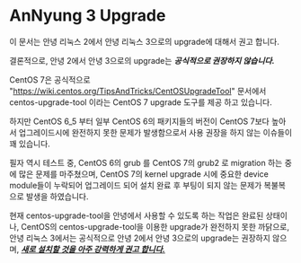 # AnNyung 3 Upgrade

이 문서는 안녕 리눅스 2에서 안녕 리눅스 3으로의 upgrade에 대해서 권고 합니다.

결론적으로, 안녕 2에서 안녕 3으로의 upgrade는 ***공식적으로 권장하지 않습니다.***

CentOS 7은 공식적으로 "https://wiki.centos.org/TipsAndTricks/CentOSUpgradeTool" 문서에서 centos-upgrade-tool 이라는 CentOS 7 upgrade 도구를 제공 하고 있습니다.

하지만 CentOS 6_5 부터 일부 CentOS 6의 패키지들의 버전이 CentOS 7보다 높아서 업그레이드시에 완전하지 못한 문제가 발생함으로서 사용 권장을 하지 않는 이슈들이 꽤 있습니다.

필자 역시 테스트 중, CentOS 6의 grub 를 CentOS 7의 grub2 로 migration 하는 중에 많은 문제를 마주쳤으며, CentOS 7의 kernel upgrade 시에 중요한 device module들이 누락되어 업그레이드 되어 설치 완료 후 부팅이 되지 않는 문제가 복불복으로 발생을 하였습니다.

현재 centos-upgrade-tool을 안녕에서 사용할 수 있도록 하는 작업은 완료된 상태이나, CentOS의 centos-upgrade-tool을 이용한 upgrade가 완전하지 못한 까닭으로, 안녕 리눅스 3에서는 공식적으로 안녕 2에서 안녕 3으로의 upgrade는 권장하지 않으며, <u>***새로 설치할 것을 아주 강력하게 권고 합니다.***</u>
